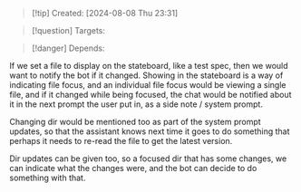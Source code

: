 
>[!tip] Created: [2024-08-08 Thu 23:31]

>[!question] Targets: 

>[!danger] Depends: 

If we set a file to display on the stateboard, like a test spec, then we would want to notify the bot if it changed.  Showing in the stateboard is a way of indicating file focus, and an individual file focus would be viewing a single file, and if it changed while being focused, the chat would be notified about it in the next prompt the user put in, as a side note / system prompt.

Changing dir would be mentioned too as part of the system prompt updates, so that the assistant knows next time it goes to do something that perhaps it needs to re-read the file to get the latest version.

Dir updates can be given too, so a focused dir that has some changes, we can indicate what the changes were, and the bot can decide to do something with that.